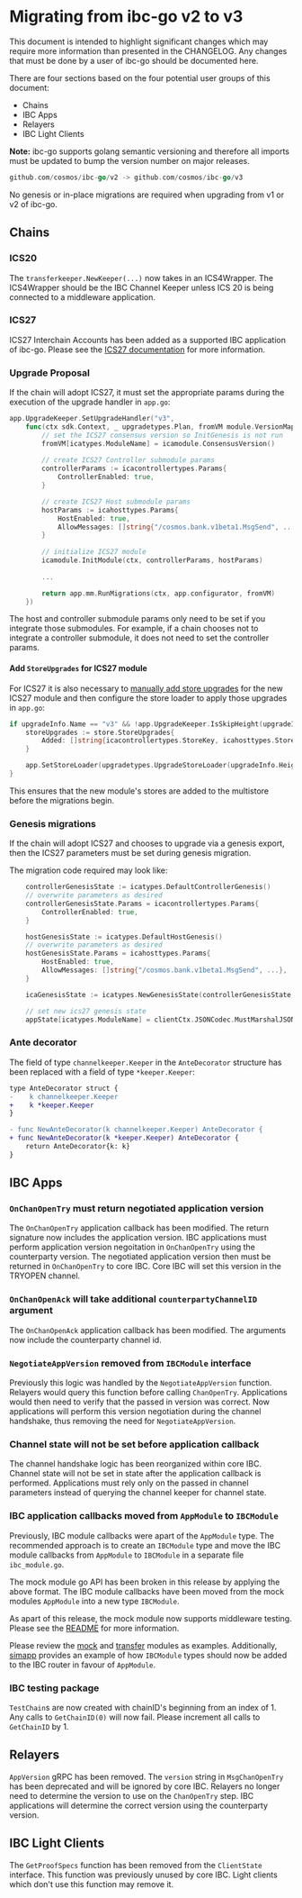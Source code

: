 # Migrating from ibc-go v2 to v3

This document is intended to highlight significant changes which may require more information than presented in the CHANGELOG.
Any changes that must be done by a user of ibc-go should be documented here.

There are four sections based on the four potential user groups of this document:
- Chains
- IBC Apps
- Relayers
- IBC Light Clients

**Note:** ibc-go supports golang semantic versioning and therefore all imports must be updated to bump the version number on major releases.
```go
github.com/cosmos/ibc-go/v2 -> github.com/cosmos/ibc-go/v3
```

No genesis or in-place migrations are required when upgrading from v1 or v2 of ibc-go.

## Chains

### ICS20

The `transferkeeper.NewKeeper(...)` now takes in an ICS4Wrapper. 
The ICS4Wrapper should be the IBC Channel Keeper unless ICS 20 is being connected to a middleware application.

### ICS27

ICS27 Interchain Accounts has been added as a supported IBC application of ibc-go.
Please see the [ICS27 documentation](../apps/interchain-accounts/overview.md) for more information.

### Upgrade Proposal

If the chain will adopt ICS27, it must set the appropriate params during the execution of the upgrade handler in `app.go`: 
```go
app.UpgradeKeeper.SetUpgradeHandler("v3",
    func(ctx sdk.Context, _ upgradetypes.Plan, fromVM module.VersionMap) (module.VersionMap, error) {
        // set the ICS27 consensus version so InitGenesis is not run
        fromVM[icatypes.ModuleName] = icamodule.ConsensusVersion()
        
        // create ICS27 Controller submodule params
        controllerParams := icacontrollertypes.Params{
            ControllerEnabled: true, 
        }

        // create ICS27 Host submodule params
        hostParams := icahosttypes.Params{
            HostEnabled: true, 
            AllowMessages: []string{"/cosmos.bank.v1beta1.MsgSend", ...}, 
        }
        
        // initialize ICS27 module
        icamodule.InitModule(ctx, controllerParams, hostParams)
        
        ...

        return app.mm.RunMigrations(ctx, app.configurator, fromVM)
    })

```

The host and controller submodule params only need to be set if you integrate those submodules. 
For example, if a chain chooses not to integrate a controller submodule, it does not need to set the controller params. 

#### Add `StoreUpgrades` for ICS27 module

For ICS27 it is also necessary to [manually add store upgrades](https://docs.cosmos.network/v0.44/core/upgrade.html#add-storeupgrades-for-new-modules) for the new ICS27 module and then configure the store loader to apply those upgrades in `app.go`:

```go
if upgradeInfo.Name == "v3" && !app.UpgradeKeeper.IsSkipHeight(upgradeInfo.Height) {
    storeUpgrades := store.StoreUpgrades{
        Added: []string{icacontrollertypes.StoreKey, icahosttypes.StoreKey},
    }

    app.SetStoreLoader(upgradetypes.UpgradeStoreLoader(upgradeInfo.Height, &storeUpgrades))
}
```

This ensures that the new module's stores are added to the multistore before the migrations begin. 

### Genesis migrations

If the chain will adopt ICS27 and chooses to upgrade via a genesis export, then the ICS27 parameters must be set during genesis migration. 

The migration code required may look like:

```go
    controllerGenesisState := icatypes.DefaultControllerGenesis()
    // overwrite parameters as desired
    controllerGenesisState.Params = icacontrollertypes.Params{
        ControllerEnabled: true, 
    } 

    hostGenesisState := icatypes.DefaultHostGenesis()
    // overwrite parameters as desired
    hostGenesisState.Params = icahosttypes.Params{
        HostEnabled: true, 
        AllowMessages: []string{"/cosmos.bank.v1beta1.MsgSend", ...}, 
    }

    icaGenesisState := icatypes.NewGenesisState(controllerGenesisState, hostGenesisState)

    // set new ics27 genesis state
    appState[icatypes.ModuleName] = clientCtx.JSONCodec.MustMarshalJSON(icaGenesisState)
```

### Ante decorator

The field of type `channelkeeper.Keeper` in the `AnteDecorator` structure has been replaced with a field of type `*keeper.Keeper`:

```diff
type AnteDecorator struct {
-    k channelkeeper.Keeper
+    k *keeper.Keeper
}

- func NewAnteDecorator(k channelkeeper.Keeper) AnteDecorator {
+ func NewAnteDecorator(k *keeper.Keeper) AnteDecorator {
    return AnteDecorator{k: k}
}
```

## IBC Apps


### `OnChanOpenTry` must return negotiated application version

The `OnChanOpenTry` application callback has been modified.
The return signature now includes the application version. 
IBC applications must perform application version negoitation in `OnChanOpenTry` using the counterparty version. 
The negotiated application version then must be returned in `OnChanOpenTry` to core IBC.
Core IBC will set this version in the TRYOPEN channel.

### `OnChanOpenAck` will take additional `counterpartyChannelID` argument
The `OnChanOpenAck` application callback has been modified.
The arguments now include the counterparty channel id.

### `NegotiateAppVersion` removed from `IBCModule` interface

Previously this logic was handled by the `NegotiateAppVersion` function.
Relayers would query this function before calling `ChanOpenTry`.
Applications would then need to verify that the passed in version was correct.
Now applications will perform this version negotiation during the channel handshake, thus removing the need for `NegotiateAppVersion`.

### Channel state will not be set before application callback

The channel handshake logic has been reorganized within core IBC. 
Channel state will not be set in state after the application callback is performed.
Applications must rely only on the passed in channel parameters instead of querying the channel keeper for channel state.

### IBC application callbacks moved from `AppModule` to `IBCModule`

Previously, IBC module callbacks were apart of the `AppModule` type. 
The recommended approach is to create an `IBCModule` type and move the IBC module callbacks from `AppModule` to `IBCModule` in a separate file `ibc_module.go`. 

The mock module go API has been broken in this release by applying the above format. 
The IBC module callbacks have been moved from the mock modules `AppModule` into a new type `IBCModule`. 

As apart of this release, the mock module now supports middleware testing. Please see the [README](../../testing/README.md#middleware-testing) for more information.

Please review the [mock](../../testing/mock/ibc_module.go) and [transfer](../../modules/apps/transfer/ibc_module.go) modules as examples. Additionally, [simapp](../../testing/simapp/app.go) provides an example of how `IBCModule` types should now be added to the IBC router in favour of `AppModule`.

### IBC testing package

`TestChain`s are now created with chainID's beginning from an index of 1. Any calls to `GetChainID(0)` will now fail. Please increment all calls to `GetChainID` by 1. 

## Relayers

`AppVersion` gRPC has been removed.
The `version` string in `MsgChanOpenTry` has been deprecated and will be ignored by core IBC. 
Relayers no longer need to determine the version to use on the `ChanOpenTry` step.
IBC applications will determine the correct version using the counterparty version. 

## IBC Light Clients

The `GetProofSpecs` function has been removed from the `ClientState` interface. This function was previously unused by core IBC. Light clients which don't use this function may remove it. 

